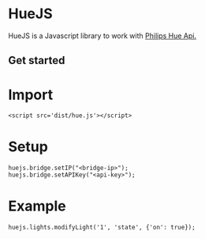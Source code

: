 # HueJS
HueJS is a Javascript library to work with <a href="https://developers.meethue.com/philips-hue-api">Philips Hue Api.</a>


## Get started
# Import
```
<script src='dist/hue.js'></script>
```
# Setup
```
huejs.bridge.setIP("<bridge-ip>");
huejs.bridge.setAPIKey("<api-key>");
```
# Example
```
huejs.lights.modifyLight('1', 'state', {'on': true});
```